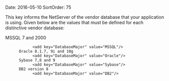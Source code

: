 Date: 2016-05-10
SortOrder: 75

This key informs the NetServer of the vendor database that your application is using. Given below are the values that must be defined for each distinctive vendor database:

MSSQL 7 and 2000

```
            <add key="DatabaseMajor" value="MSSQL"/>
      Oracle 8.1.7, 9i and 10g
            <add key="DatabaseMajor" value="Oracle"/>
      Sybase 7,8 and 9
            <add key="DatabaseMajor" value="Sybase"/>
      DB2 version 8
            <add key="DatabaseMajor" value="DB2"/>
```
